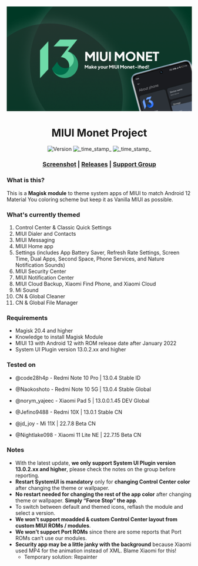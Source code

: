![MIUI Monet Project](https://raw.githubusercontent.com/MIUI-Monet-Project/.github/main/profile/Monet%20Updates%20New%20Banner.png)
<h1 align="center">MIUI Monet Project</h1>

<div align="center">
  <!-- Version -->
    <img src="https://img.shields.io/badge/Version-v3.0.0-blue.svg?longCache=true&style=popout-square"
      alt="Version" />
  <!-- Last Updated -->
    <img src="https://img.shields.io/badge/Updated-August 1, 2022-green.svg?longCache=true&style=flat-square"
      alt="_time_stamp_" />
  <!-- Min Magisk -->
    <img src="https://img.shields.io/badge/MinMagisk-20.4-red.svg?longCache=true&style=flat-square"
      alt="_time_stamp_" /></div>
</div>
<h3 align="center"><a href="https://miui-monet-project.github.io/Screenshot/">Screenshot</a> | <a href="https://github.com/MIUI-Monet-Project/Module/releases">Releases</a> | <a href="https://t.me/MIUIMonet">Support Group</a></h3> 

### What is this?

This is a **Magisk module** to theme system apps of MIUI to match Android 12 Material You coloring scheme but keep it as Vanilla MIUI as possible.

### What's currently themed

1. Control Center & Classic Quick Settings
2. MIUI Dialer and Contacts
3. MIUI Messaging
4. MIUI Home app
5. Settings (includes App Battery Saver, Refresh Rate Settings, Screen Time, Dual Apps, Second Space, Phone Services, and Nature Notification Sounds)
6. MIUI Security Center
7. MIUI Notification Center
8. MIUI Cloud Backup, Xiaomi Find Phone, and Xiaomi Cloud
9. Mi Sound
10. CN & Global Cleaner
11. CN & Global File Manager

### Requirements

- Magisk 20.4 and higher
- Knowledge to install Magisk Module
- MIUI 13 with Android 12 with ROM release date after January 2022
- System UI Plugin version 13.0.2.xx and higher

### Tested on

- @code28h4p - Redmi Note 10 Pro | 13.0.4 Stable ID
- @Naokoshoto - Redmi Note 10 5G | 13.0.4 Stable Global 
- @norym_yajeec - Xiaomi Pad 5 | 13.0.0.1.45 DEV Global

- @Jefino9488 - Redmi 10X | 13.0.1 Stable CN
- @jd_joy - Mi 11X | 22.7.8 Beta CN
- @Nightlake098 - Xiaomi 11 Lite NE | 22.7.15 Beta CN

### Notes 

- With the latest update, **we only support System UI Plugin version 13.0.2.xx and higher**, please check the notes on the group before reporting.
- **Restart SystemUI is mandatory** only for **changing Control Center color** after changing the theme or wallpaper.
- **No restart needed for changing the rest of the app color** after changing theme or wallpaper. **Simply “Force Stop” the app**.
- To switch between default and themed icons, reflash the module and select a version.
- **We won’t support moadded & custom Control Center layout from custom MIUI ROMs / modules**.
- **We won’t support Port ROMs** since there are some reports that Port ROMs can’t use our modules.
- **Security app may be a little janky with the background** because Xiaomi used MP4 for the animation instead of XML. Blame Xiaomi for this! 
  - Temporary solution: Repainter
